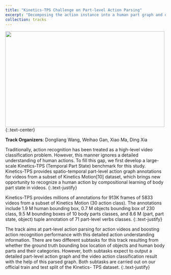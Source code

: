```yaml
---
title: "Kinetics-TPS Challenge on Part-level Action Parsing"
excerpt: "Decomposing the action instance into a human part graph and detecting action labels for all human parts an as well the whole human. <br/><img src='/images/track3.gif'>"
collection: tracks
---
```


<img src='/images/track3_ori.gif' width="500" height="300">
{:.text-center}

**Track Organizers**: Dongliang Wang, Weihao Gan, Xiao Ma, Ding Xia 

Traditionally, action recognition has been treated as a high-level video classification problem. However, this manner ignores a detailed understanding of human actions. To fill this gap, we first develop a large-scale Kinetics-TPS (Temporal Part State) benchmark for this study. Kinetics-TPS provides spatio-temporal part-level action graph annotations for videos from a subset of Kinetics Motion[10] dataset, which brings new opportunity to recognize a human action by compositional learning of body part state in videos.
{:.text-justify}

Kinetics-TPS provides millions of annotations for 913K frames of 5833 videos from a subset of Kinetics Motion (30 action class). The annotations include 1.9 M human bounding box, 0.7 M objects bounding box of 230 class, 9.5 M bounding boxes of 10 body parts classes, and 8.6 M (part, part state, object) tuple annotation of 71 part-level verbs classes.
{:.text-justify}

The track aims at part-level action parsing for action videos and boosting action recognition performance with this detailed action understanding information. There are two different subtasks for this track resulting from whether the ground truth bounding box location of objects and human body parts and their categories. However, both subtasks expect to output a detailed part-level action graph and the video action classification result with the help of this parsed graph. Both subtasks are carried out on our official train and test split of the Kinetics- TPS dataset.
{:.text-justify}